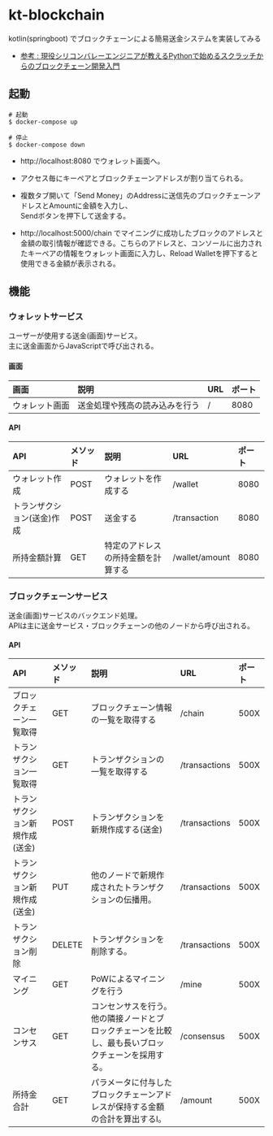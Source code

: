 # kt-blockchain
kotlin(springboot) でブロックチェーンによる簡易送金システムを実装してみる

* [参考 : 現役シリコンバレーエンジニアが教えるPythonで始めるスクラッチからのブロックチェーン開発入門](https://www.udemy.com/course/python-blockchain/learn/lecture/15381470#overview)
## 起動

```aidl
# 起動
$ docker-compose up

# 停止
$ docker-compose down
```

* http://localhost:8080 でウォレット画面へ。  

* アクセス毎にキーペアとブロックチェーンアドレスが割り当てられる。  

* 複数タブ開いて「Send Money」のAddressに送信先のブロックチェーンアドレスとAmountに金額を入力し、  
Sendボタンを押下して送金する。

* http://localhost:5000/chain でマイニングに成功したブロックのアドレスと金額の取引情報が確認できる。こちらのアドレスと、コンソールに出力されたキーペアの情報をウォレット画面に入力し、Reload Walletを押下すると使用できる金額が表示される。

## 機能

### ウォレットサービス

ユーザーが使用する送金(画面)サービス。  
主に送金画面からJavaScriptで呼び出される。

#### 画面

| 画面 | 説明 | URL | ポート |
|:-----------|:------------|:------------|:------------|
| ウォレット画面 | 送金処理や残高の読み込みを行う | / | 8080 |

#### API 

| API |  メソッド | 説明 | URL | ポート |
|:-----------|:------------|:------------|:------------|:------------|
| ウォレット作成 | POST | ウォレットを作成する | /wallet| 8080 |
| トランザクション(送金)作成 | POST | 送金する | /transaction| 8080 |
| 所持金額計算 | GET | 特定のアドレスの所持金額を計算する | /wallet/amount| 8080 |

### ブロックチェーンサービス

送金(画面)サービスのバックエンド処理。  
APIは主に送金サービス・ブロックチェーンの他のノードから呼び出される。

#### API

| API |  メソッド | 説明 | URL | ポート |
|:-----------|:------------|:------------|:------------|:------------|
| ブロックチェーン一覧取得 | GET | ブロックチェーン情報の一覧を取得する | /chain| 500X |
| トランザクション一覧取得 | GET | トランザクションの一覧を取得する | /transactions| 500X |
| トランザクション新規作成(送金) | POST | トランザクションを新規作成する(送金) | /transactions| 500X |
| トランザクション新規作成(送金) | PUT | 他のノードで新規作成されたトランザクションの伝播用。 | /transactions| 500X |
| トランザクション削除 | DELETE | トランザクションを削除する。 | /transactions| 500X |
| マイニング | GET | PoWによるマイニングを行う | /mine| 500X |
| コンセンサス | GET | コンセンサスを行う。他の隣接ノードとブロックチェーンを比較し、最も長いブロックチェーンを採用する。 | /consensus| 500X |
| 所持金合計 | GET | パラメータに付与したブロックチェーンアドレスが保持する金額の合計を算出するl。 | /amount| 500X |
